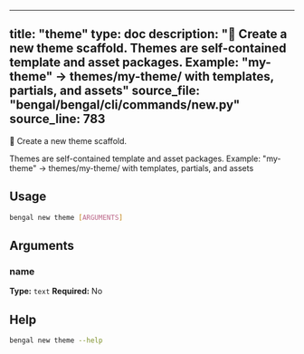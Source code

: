 
---
title: "theme"
type: doc
description: "🎨 Create a new theme scaffold.  Themes are self-contained template and asset packages. Example: \"my-theme\" → themes/my-theme/ with templates, partials, and assets"
source_file: "bengal/bengal/cli/commands/new.py"
source_line: 783
---

🎨 Create a new theme scaffold.

Themes are self-contained template and asset packages.
Example: "my-theme" → themes/my-theme/ with templates, partials, and assets


## Usage

```bash
bengal new theme [ARGUMENTS]
```

## Arguments

### name

**Type:** `text`
**Required:** No





## Help

```bash
bengal new theme --help
```

